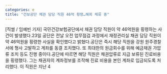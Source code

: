 ```yaml
---
categories: e
title: "건보공단 채권 담당 직원 46억 횡령…해외 체류 중"
---
```

[직썰 / 임예빈 기자] 국민건강보험공단에서 채권 담당 직원이 약 46억원을 횡령하는 사건이 발생했다.23일 공단은 전날 오전 업무점검 과정에서 재정관리실 채권 담당 직원이 약 46억원을 횡령한 사실을 확인했다고 밝혔다.공단은 즉시 해당 직원을 강원 원주경찰서에 형사 고발하고 계좌를 동결 조치했다. 또 최대한의 원금회수를 위해 예금채권 가압류 조치 등도 진행 중이다.공단에 따르면 해당 직원은 채권압류로 지급 보류된 진료비용을 횡령했다. 그는 채권자의 계좌정보를 조작해 진료 비용을 본인 계좌로 입금되도록 처리했다. 이 직원은 지난 4